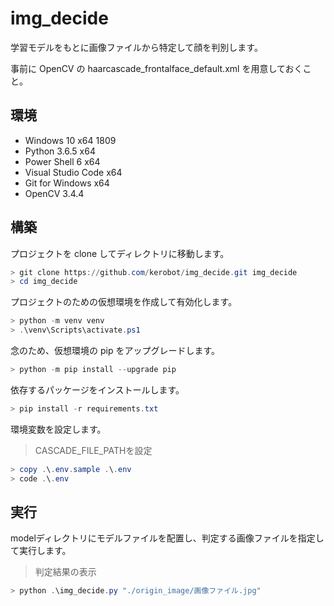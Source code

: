 # img_decide

学習モデルをもとに画像ファイルから特定して顔を判別します。

事前に OpenCV の haarcascade_frontalface_default.xml を用意しておくこと。

## 環境

* Windows 10 x64 1809
* Python 3.6.5 x64
* Power Shell 6 x64
* Visual Studio Code x64
* Git for Windows x64
* OpenCV 3.4.4

## 構築

プロジェクトを clone してディレクトリに移動します。

```powershell
> git clone https://github.com/kerobot/img_decide.git img_decide
> cd img_decide
```

プロジェクトのための仮想環境を作成して有効化します。

```powershell
> python -m venv venv
> .\venv\Scripts\activate.ps1
```

念のため、仮想環境の pip をアップグレードします。

```powershell
> python -m pip install --upgrade pip
```

依存するパッケージをインストールします。

```powershell
> pip install -r requirements.txt
```

環境変数を設定します。

> CASCADE_FILE_PATHを設定

```powershell
> copy .\.env.sample .\.env
> code .\.env
```

## 実行

modelディレクトリにモデルファイルを配置し、判定する画像ファイルを指定して実行します。

> 判定結果の表示

```powershell
> python .\img_decide.py "./origin_image/画像ファイル.jpg"
```
